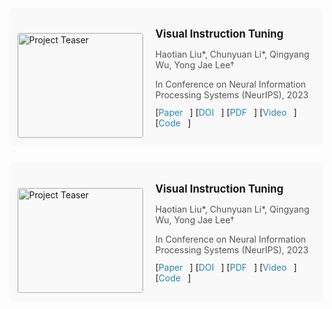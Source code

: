 <div class="publication"> 
    <div class="teaser"> 
        <img src="./img/representative.jpg" alt="Project Teaser"> 
    </div> 
    <div class="details"> 
        <p class="title"> <strong>Visual Instruction Tuning</strong> </p> 
        <p class="authors"> Haotian Liu*, Chunyuan Li*, Qingyang Wu, Yong Jae Lee† </p> 
        <p class="venue"> In Conference on Neural Information Processing Systems (NeurIPS), 2023 </p> 
        <p class="links"> 
            [<a href="https://arxiv.org/abs/2304.08485" target="_blank">Paper</a>] 
            [<a href="https://doi.org/10.48550/arXiv.2304.08485" target="_blank">DOI</a>] 
            [<a href="path/to/paper.pdf" target="_blank">PDF</a>] 
            [<a href="https://youtube.com/embed/demo" target="_blank">Video</a>] 
            [<a href="https://github.com/yourproject" target="_blank">Code</a>] 
        </p> 
        </div> 
</div>
<div class="publication"> 
    <div class="teaser"> 
        <img src="./img/representative.jpg" alt="Project Teaser"> 
    </div> 
    <div class="details"> 
        <p class="title"> <strong>Visual Instruction Tuning</strong> </p> 
        <p class="authors"> Haotian Liu*, Chunyuan Li*, Qingyang Wu, Yong Jae Lee† </p> 
        <p class="venue"> In Conference on Neural Information Processing Systems (NeurIPS), 2023 </p> 
        <p class="links"> 
            [<a href="https://arxiv.org/abs/2304.08485" target="_blank">Paper</a>] 
            [<a href="https://doi.org/10.48550/arXiv.2304.08485" target="_blank">DOI</a>] 
            [<a href="path/to/paper.pdf" target="_blank">PDF</a>] 
            [<a href="https://youtube.com/embed/demo" target="_blank">Video</a>] 
            [<a href="https://github.com/yourproject" target="_blank">Code</a>] 
        </p> 
        </div> 
</div>
<style> 
    .publication { display: flex; margin-bottom: 2em; padding: 1em; background: #f9f9f9; border-radius: 8px; } 
    .teaser { flex: 0 0 200px; margin-right: 1.5em; margin-top: 25px;} 
    .teaser img { width: 100%; border: 1px solid #ddd; border-radius: 4px; } 
    .details { flex: 1; } 
    .title { font-size: 1.2em; margin-bottom: 0.5em;}
    .authors, 
    .venue { margin-bottom: 0.5em; color: #555; } 
    .links { margin-top: 0.8em; } 
    .links a { margin-right: 0.8em; text-decoration: none; color: #2E86AB; } 
    .links a:hover { text-decoration: underline; } 
</style>